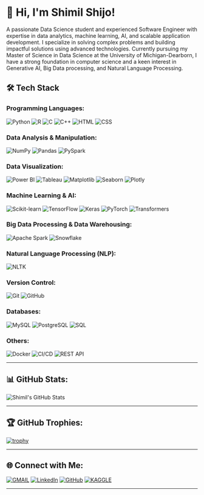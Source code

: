 # 👋 Hi, I'm Shimil Shijo!

A passionate Data Science student and experienced Software Engineer with expertise in data analytics, machine learning, AI, and scalable application development. I specialize in solving complex problems and building impactful solutions using advanced technologies. Currently pursuing my Master of Science in Data Science at the University of Michigan-Dearborn, I have a strong foundation in computer science and a keen interest in Generative AI, Big Data processing, and Natural Language Processing.

## 🛠 Tech Stack

### Programming Languages:
![Python](https://img.shields.io/badge/Python-3776AB?style=flat&logo=python&logoColor=white)
![R](https://img.shields.io/badge/R-276DC3?style=flat&logo=r&logoColor=white)
![C](https://img.shields.io/badge/C-A8B9CC?style=flat&logo=c&logoColor=white)
![C++](https://img.shields.io/badge/C++-00599C?style=flat&logo=cplusplus&logoColor=white)
![HTML](https://img.shields.io/badge/HTML5-E34F26?style=flat&logo=html5&logoColor=white)
![CSS](https://img.shields.io/badge/CSS3-1572B6?style=flat&logo=css3&logoColor=white)

### Data Analysis & Manipulation:
![NumPy](https://img.shields.io/badge/NumPy-013243?style=flat&logo=numpy&logoColor=white)
![Pandas](https://img.shields.io/badge/Pandas-150458?style=flat&logo=pandas&logoColor=white)
![PySpark](https://img.shields.io/badge/PySpark-E25A1C?style=flat&logo=apachespark&logoColor=white)

### Data Visualization:
![Power BI](https://img.shields.io/badge/Power%20BI-F2C811?style=flat&logo=powerbi&logoColor=black)
![Tableau](https://img.shields.io/badge/Tableau-E97627?style=flat&logo=tableau&logoColor=white)
![Matplotlib](https://img.shields.io/badge/Matplotlib-3776AB?style=flat&logo=python&logoColor=white)
![Seaborn](https://img.shields.io/badge/Seaborn-3776AB?style=flat&logo=python&logoColor=white)
![Plotly](https://img.shields.io/badge/Plotly-3F4F75?style=flat&logo=plotly&logoColor=white)

### Machine Learning & AI:
![Scikit-learn](https://img.shields.io/badge/Scikit--learn-F7931E?style=flat&logo=scikit-learn&logoColor=white)
![TensorFlow](https://img.shields.io/badge/TensorFlow-FF6F00?style=flat&logo=tensorflow&logoColor=white)
![Keras](https://img.shields.io/badge/Keras-D00000?style=flat&logo=keras&logoColor=white)
![PyTorch](https://img.shields.io/badge/PyTorch-EE4C2C?style=flat&logo=pytorch&logoColor=white)
![Transformers](https://img.shields.io/badge/Transformers-0A0A0A?style=flat&logo=huggingface&logoColor=yellow)

### Big Data Processing & Data Warehousing:
![Apache Spark](https://img.shields.io/badge/Apache%20Spark-E25A1C?style=flat&logo=apachespark&logoColor=white)
![Snowflake](https://img.shields.io/badge/Snowflake-29B5E8?style=flat&logo=snowflake&logoColor=white)

### Natural Language Processing (NLP):
![NLTK](https://img.shields.io/badge/NLTK-3776AB?style=flat&logo=python&logoColor=white)

### Version Control:
![Git](https://img.shields.io/badge/Git-F05032?style=flat&logo=git&logoColor=white)
![GitHub](https://img.shields.io/badge/GitHub-181717?style=flat&logo=github&logoColor=white)

### Databases:
![MySQL](https://img.shields.io/badge/MySQL-4479A1?style=flat&logo=mysql&logoColor=white)
![PostgreSQL](https://img.shields.io/badge/PostgreSQL-336791?style=flat&logo=postgresql&logoColor=white)
![SQL](https://img.shields.io/badge/SQL-CC2927?style=flat&logo=microsoftsqlserver&logoColor=white)

### Others:
![Docker](https://img.shields.io/badge/Docker-2496ED?style=flat&logo=docker&logoColor=white)
![CI/CD](https://img.shields.io/badge/CI/CD-239120?style=flat&logo=azurepipelines&logoColor=white)
![REST API](https://img.shields.io/badge/REST%20API-0078D7?style=flat&logo=swagger&logoColor=white)


---

## 📊 GitHub Stats:
![Shimil's GitHub Stats](https://github-readme-stats.vercel.app/api?username=shimilgithub&show_icons=true&theme=radical)

---

## 🏆 GitHub Trophies:
[![trophy](https://github-profile-trophy.vercel.app/?username=shimilgithub&theme=monokai)](https://github.com/ryo-ma/github-profile-trophy)

---

## 🌐 Connect with Me:
[![GMAIL](https://img.shields.io/badge/Gmail-D14836?style=for-the-badge&logo=gmail&logoColor=white)](mailto:shimil184@gmail.com)
[![LinkedIn](https://img.shields.io/badge/LinkedIn-0077B5?style=for-the-badge&logo=linkedin&logoColor=white)](https://www.linkedin.com/in/shimil-shijo/)
[![GitHub](https://img.shields.io/badge/GitHub-181717?style=for-the-badge&logo=github&logoColor=white)](https://github.com/shimilgithub)
[![KAGGLE](https://img.shields.io/badge/Kaggle-20BEFF?style=for-the-badge&logo=kaggle&logoColor=white)](https://www.kaggle.com/shimil)

---
